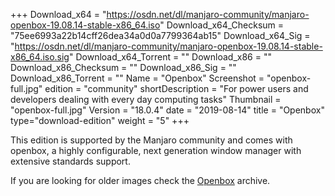+++
Download_x64 = "https://osdn.net/dl/manjaro-community/manjaro-openbox-19.08.14-stable-x86_64.iso"
Download_x64_Checksum = "75ee6993a22b14cff26dea34a0d0a7799364ab15"
Download_x64_Sig = "https://osdn.net/dl/manjaro-community/manjaro-openbox-19.08.14-stable-x86_64.iso.sig"
Download_x64_Torrent = ""
Download_x86 = ""
Download_x86_Checksum = ""
Download_x86_Sig = ""
Download_x86_Torrent = ""
Name = "Openbox"
Screenshot = "openbox-full.jpg"
edition = "community"
shortDescription = "For power users and developers dealing with every day computing tasks"
Thumbnail = "openbox-full.jpg"
Version = "18.0.4"
date = "2019-08-14"
title = "Openbox"
type="download-edition"
weight = "5"
+++

This edition is supported by the Manjaro community and comes with openbox, a highly configurable, next generation window manager with extensive standards support.

If you are looking for older images check the [Openbox](https://osdn.net/projects/manjaro-community/storage/z_release_archive/openbox) archive.

